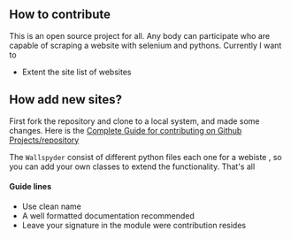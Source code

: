 ## How to contribute
This is an open source project for all. Any body can participate who are capable of scraping a website with selenium
and pythons. Currently I want to
- Extent the site list of websites
## How add new sites? 
First fork the repository and clone to a local system, and made some changes.
Here is the [Complete Guide for contributing on Github Projects/repository ](https://www.dataschool.io/how-to-contribute-on-github/)

The `Wallspyder` consist of different python files each one for a webiste , so you can add your own classes to extend the functionality. That's all

#### Guide lines
* Use clean name
* A well formatted documentation recommended
* Leave your signature in the module were contribution resides
  